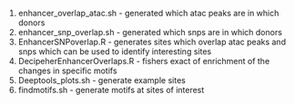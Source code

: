1. enhancer_overlap_atac.sh - generated which atac peaks are in which donors
2. enhancer_snp_overlap.sh - generated which snps are in which donors
3. EnhancerSNPoverlap.R - generates sites which overlap atac peaks and snps which can be used to identify interesting sites
4. DecipeherEnhancerOverlaps.R - fishers exact of enrichment of the changes in specific motifs
5. Deeptools_plots.sh - generate example sites
6. findmotifs.sh - generate motifs at sites of interest
